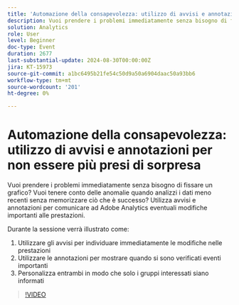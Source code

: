 ```yaml
---
title: 'Automazione della consapevolezza: utilizzo di avvisi e annotazioni per non essere più presi di sorpresa'
description: Vuoi prendere i problemi immediatamente senza bisogno di fissare un grafico? Vuoi tenere conto delle anomalie quando analizzi i dati meno recenti senza memorizzare ciò che è successo? Utilizza avvisi e annotazioni per comunicare ad Adobe Analytics eventuali modifiche importanti alle prestazioni. Nella sessione, sentirai come 1. Utilizzare gli avvisi per individuare immediatamente le modifiche nelle prestazioni 2. Utilizza le annotazioni per mostrare quando si sono verificati eventi importanti 3. Personalizza entrambi in modo che solo i gruppi interessati siano informati
solution: Analytics
role: User
level: Beginner
doc-type: Event
duration: 2677
last-substantial-update: 2024-08-30T00:00:00Z
jira: KT-15973
source-git-commit: a1bc6495b21fe54c50d9a50a6904daac50a93bb6
workflow-type: tm+mt
source-wordcount: '201'
ht-degree: 0%

---
```



# Automazione della consapevolezza: utilizzo di avvisi e annotazioni per non essere più presi di sorpresa

Vuoi prendere i problemi immediatamente senza bisogno di fissare un grafico? Vuoi tenere conto delle anomalie quando analizzi i dati meno recenti senza memorizzare ciò che è successo? Utilizza avvisi e annotazioni per comunicare ad Adobe Analytics eventuali modifiche importanti alle prestazioni.

Durante la sessione verrà illustrato come:

1. Utilizzare gli avvisi per individuare immediatamente le modifiche nelle prestazioni
2. Utilizzare le annotazioni per mostrare quando si sono verificati eventi importanti
3. Personalizza entrambi in modo che solo i gruppi interessati siano informati

>[!VIDEO](https://video.tv.adobe.com/v/3432745/?learn=on)
